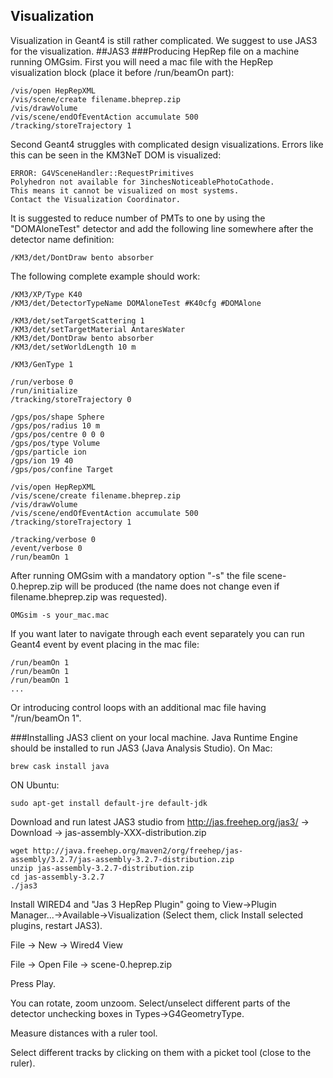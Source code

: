 ## Visualization
Visualization in Geant4 is still rather complicated. We suggest to use JAS3 for the visualization.
##JAS3
###Producing HepRep file on a machine running OMGsim.
First you will need a mac file with the HepRep visualization block (place it before /run/beamOn part):

    /vis/open HepRepXML
    /vis/scene/create filename.bheprep.zip
    /vis/drawVolume
    /vis/scene/endOfEventAction accumulate 500
    /tracking/storeTrajectory 1

Second Geant4 struggles with complicated design visualizations. Errors like this can be seen in the KM3NeT
DOM is visualized:

    ERROR: G4VSceneHandler::RequestPrimitives
    Polyhedron not available for 3inchesNoticeablePhotoCathode.
    This means it cannot be visualized on most systems.
    Contact the Visualization Coordinator.

It is suggested to reduce number of PMTs to one by using the "DOMAloneTest" detector and add the following
line somewhere after the detector name definition:

    /KM3/det/DontDraw bento absorber

The following complete example should work:

    /KM3/XP/Type K40
    /KM3/det/DetectorTypeName DOMAloneTest #K40cfg #DOMAlone

    /KM3/det/setTargetScattering 1
    /KM3/det/setTargetMaterial AntaresWater
    /KM3/det/DontDraw bento absorber
    /KM3/det/setWorldLength 10 m

    /KM3/GenType 1

    /run/verbose 0
    /run/initialize
    /tracking/storeTrajectory 0

    /gps/pos/shape Sphere
    /gps/pos/radius 10 m
    /gps/pos/centre 0 0 0
    /gps/pos/type Volume
    /gps/particle ion
    /gps/ion 19 40
    /gps/pos/confine Target

    /vis/open HepRepXML
    /vis/scene/create filename.bheprep.zip
    /vis/drawVolume
    /vis/scene/endOfEventAction accumulate 500
    /tracking/storeTrajectory 1

    /tracking/verbose 0
    /event/verbose 0
    /run/beamOn 1

After running OMGsim with a mandatory option "-s" the file scene-0.heprep.zip will be produced (the name
does not change even if filename.bheprep.zip  was requested).

    OMGsim -s your_mac.mac

If you want later to navigate through each event separately you can run Geant4 event by event placing in the 
mac file:

    /run/beamOn 1
    /run/beamOn 1
    /run/beamOn 1
    ...

Or introducing control loops with an additional mac file having "/run/beamOn 1".

###Installing JAS3 client on your local machine.
Java Runtime Engine should be installed to run JAS3 (Java Analysis Studio).
On Mac:

    brew cask install java

ON Ubuntu:

    sudo apt-get install default-jre default-jdk

Download and run latest JAS3 studio from http://jas.freehep.org/jas3/ -> Download -> jas-assembly-XXX-distribution.zip

    wget http://java.freehep.org/maven2/org/freehep/jas-assembly/3.2.7/jas-assembly-3.2.7-distribution.zip
    unzip jas-assembly-3.2.7-distribution.zip
    cd jas-assembly-3.2.7
    ./jas3

Install WIRED4 and "Jas 3 HepRep Plugin" going to View->Plugin Manager...->Available->Visualization 
(Select them, click Install selected plugins, restart JAS3).

File -> New -> Wired4 View

File -> Open File -> scene-0.heprep.zip

Press Play.

You can rotate, zoom unzoom. Select/unselect different parts of the detector unchecking boxes in 
Types->G4GeometryType.

Measure distances with a ruler tool.

Select different tracks by clicking on them with a picket tool (close to the ruler).
